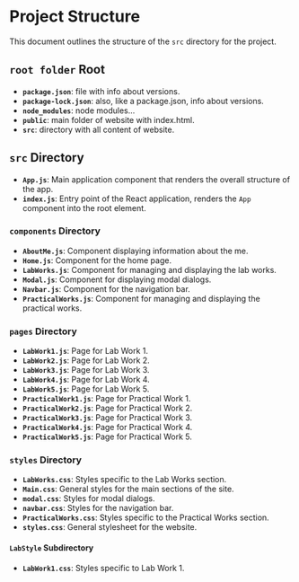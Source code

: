 # Project Structure

This document outlines the structure of the `src` directory for the project.

## `root folder` Root
- **`package.json`**: file with info about versions.
- **`package-lock.json`**: also, like a package.json, info about versions.
- **`node_modules`**: node modules...
- **`public`**: main folder of website with index.html.
- **`src`**: directory with all content of website.

## `src` Directory

- **`App.js`**: Main application component that renders the overall structure of the app.
- **`index.js`**: Entry point of the React application, renders the `App` component into the root element.

### `components` Directory

- **`AboutMe.js`**: Component displaying information about the me.
- **`Home.js`**: Component for the home page.
- **`LabWorks.js`**: Component for managing and displaying the lab works.
- **`Modal.js`**: Component for displaying modal dialogs.
- **`Navbar.js`**: Component for the navigation bar.
- **`PracticalWorks.js`**: Component for managing and displaying the practical works.

### `pages` Directory

- **`LabWork1.js`**: Page for Lab Work 1.
- **`LabWork2.js`**: Page for Lab Work 2.
- **`LabWork3.js`**: Page for Lab Work 3.
- **`LabWork4.js`**: Page for Lab Work 4.
- **`LabWork5.js`**: Page for Lab Work 5.
- **`PracticalWork1.js`**: Page for Practical Work 1.
- **`PracticalWork2.js`**: Page for Practical Work 2.
- **`PracticalWork3.js`**: Page for Practical Work 3.
- **`PracticalWork4.js`**: Page for Practical Work 4.
- **`PracticalWork5.js`**: Page for Practical Work 5.

### `styles` Directory

- **`LabWorks.css`**: Styles specific to the Lab Works section.
- **`Main.css`**: General styles for the main sections of the site.
- **`modal.css`**: Styles for modal dialogs.
- **`navbar.css`**: Styles for the navigation bar.
- **`PracticalWorks.css`**: Styles specific to the Practical Works section.
- **`styles.css`**: General stylesheet for the website.

#### `LabStyle` Subdirectory

- **`LabWork1.css`**: Styles specific to Lab Work 1.
